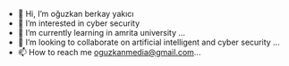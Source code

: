 - 👋 Hi, I’m oğuzkan berkay yakıcı
- 👀 I’m interested in cyber security
- 🌱 I’m currently learning in amrita university ...
- 💞️ I’m looking to collaborate on artificial intelligent and cyber security ...
- 📫 How to reach me oguzkanmedia@gmail.com...

<!---
oguzkan67/oguzkan67 is a ✨ special ✨ repository because its `README.md` (this file) appears on your GitHub profile.
You can click the Preview link to take a look at your changes.
--->
